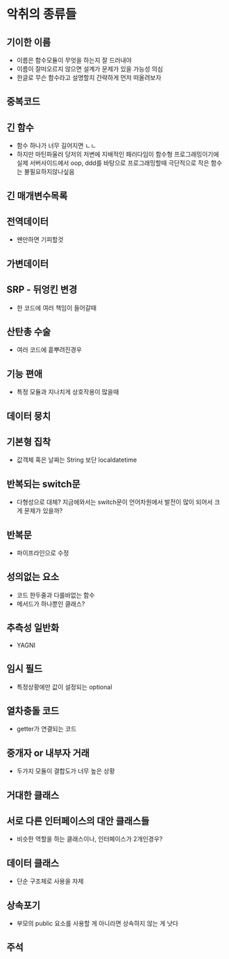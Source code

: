 # 악취의 종류들

## 기이한 이름
- 이름은 함수모듈이 무엇을 하는지 잘 드러내야
- 이름이 잘떠오르지 않으면 설계가 문제가 있을 가능성 의심
- 한글로 무슨 함수라고 설명할지 간략하게 먼저 떠올려보자

## 중복코드

## 긴 함수
- 함수 하나가 너무 길어지면 ㄴㄴ
- 하지만 마틴파울러 당저의 저변에 지배적인 패러다임이 함수형 프로그래밍이기에 실제 서버사이드에서 oop, ddd를 바탕으로 프로그래밍할때
극단적으로 작은 함수는 불필요하지않나싶음
## 긴 매개변수목록
## 전역데이터
- 왠만하면 기피할것
## 가변데이터
## SRP - 뒤엉킨 변경
- 한 코드에 여러 책임이 들어갈때
## 산탄총 수술
- 여러 코드에 흩뿌려진경우
## 기능 편애
- 특정 모듈과 지나치게 상호작용이 많을때
## 데이터 뭉치
## 기본형 집착
- 값객체 혹은 날짜는 String 보단 localdatetime
## 반복되는 switch문
- 다형성으로 대체? 지금에와서는 switch문이 언어차원에서 발전이 많이 되어서 크게 문제가 있을까?
## 반복문
- 파이프라인으로 수정
## 성의없는 요소
- 코드 한두줄과 다를바없는 함수
- 메서드가 하나뿐인 클래스?
## 추측성 일반화
- YAGNI
## 임시 필드
- 특정상황에만 값이 설정되는 optional
## 열차충돌 코드
- getter가 연결되는 코드
## 중개자 or 내부자 거래
- 두가지 모듈이 결합도가 너무 높은 상황
## 거대한 클래스
## 서로 다른 인터페이스의 대안 클래스들
- 비슷한 역할을 하는 클래스이나, 인터페이스가 2개인경우?
## 데이터 클래스
- 단순 구조체로 사용을 자제

## 상속포기
- 부모의 public 요소를 사용할 게 아니라면 상속하지 않는 게 낫다

## 주석
